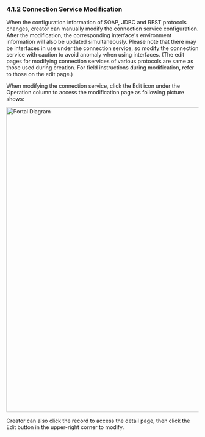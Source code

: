 ### 4.1.2 Connection Service Modification

When the configuration information of SOAP, JDBC and REST protocols changes, creator can manually modify the connection service configuration. After the modification, the corresponding interface's environment information will also be updated simultaneously. Please note that there may be interfaces in use under the connection service, so modify the connection service with caution to avoid anomaly when using interfaces. (The edit pages for modifying connection services of various protocols are same as those used during creation. For field instructions during modification, refer to those on the edit page.)

When modifying the connection service, click the Edit icon under the Operation column to access the modification page as following picture shows:

<div style={{ display: 'flex', justifyContent: 'left' }}>
  <img src="/img/Connection Service Modification.png" alt="Portal Diagram" width="800" />
</div>

Creator can also click the record to access the detail page, then click the Edit button in the upper-right corner to modify.

